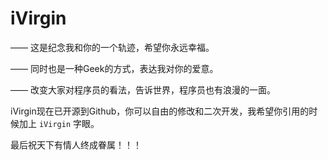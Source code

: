 iVirgin
=======

—— 这是纪念我和你的一个轨迹，希望你永远幸福。

—— 同时也是一种Geek的方式，表达我对你的爱意。

—— 改变大家对程序员的看法，告诉世界，程序员也有浪漫的一面。


iVirgin现在已开源到Github，你可以自由的修改和二次开发，我希望你引用的时候加上 `iVirgin` 字眼。

最后祝天下有情人终成眷属！！！